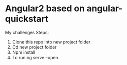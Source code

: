 # Angular2 based on angular-quickstart
My challenges
Steps:
1.	Clone this repo into new project folder 
2.	Cd new project folder
3.	Npm install
4.	To run ng serve –open.
